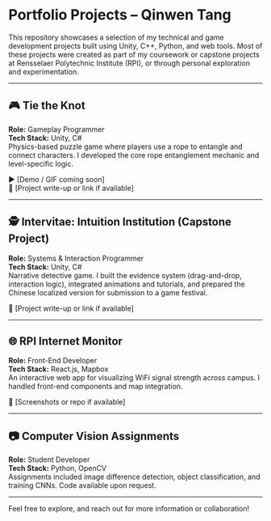 # Portfolio Projects – Qinwen Tang

This repository showcases a selection of my technical and game development projects built using Unity, C++, Python, and web tools. Most of these projects were created as part of my coursework or capstone projects at Rensselaer Polytechnic Institute (RPI), or through personal exploration and experimentation.

---

## 🎮 Tie the Knot
**Role:** Gameplay Programmer  
**Tech Stack:** Unity, C#  
Physics-based puzzle game where players use a rope to entangle and connect characters. I developed the core rope entanglement mechanic and level-specific logic.

▶ [Demo / GIF coming soon]  
📄 [Project write-up or link if available]

---

## 🕵️ Intervitae: Intuition Institution (Capstone Project)
**Role:** Systems & Interaction Programmer  
**Tech Stack:** Unity, C#  
Narrative detective game. I built the evidence system (drag-and-drop, interaction logic), integrated animations and tutorials, and prepared the Chinese localized version for submission to a game festival.

📄 [Project write-up or link if available]

---

## 🌐 RPI Internet Monitor
**Role:** Front-End Developer  
**Tech Stack:** React.js, Mapbox  
An interactive web app for visualizing WiFi signal strength across campus. I handled front-end components and map integration.

📄 [Screenshots or repo if available]

---

## 📷 Computer Vision Assignments
**Role:** Student Developer  
**Tech Stack:** Python, OpenCV  
Assignments included image difference detection, object classification, and training CNNs. Code available upon request.

---

Feel free to explore, and reach out for more information or collaboration!
